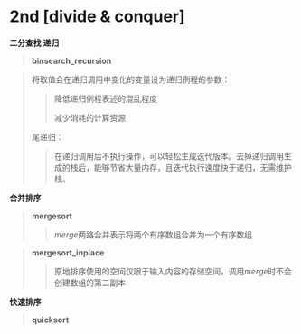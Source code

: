 # 2nd [divide & conquer]

**二分查找 递归**

> **binsearch_recursion**

> 将取值会在递归调用中变化的变量设为递归例程的参数：
>
> > 降低递归例程表述的混乱程度
> >
> > 减少消耗的计算资源
>
> 尾递归：
>
> >在递归调用后不执行操作，可以轻松生成迭代版本。去掉递归调用生成的栈后，能够节省大量内存，且迭代执行速度快于递归，无需维护栈。

**合并排序**

> **mergesort**
>
> > *merge*两路合并表示将两个有序数组合并为一个有序数组

> **mergesort_inplace**
>
> > 原地排序使用的空间仅限于输入内容的存储空间，调用*merge*时不会创建数组的第二副本

**快速排序**

> **quicksort**
